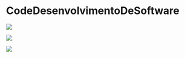 # CodeDesenvolvimentoDeSoftware

![](./pictures/.code.gif)

![](./pictures/.codeD.gif)

![](./pictures/.codeDes.gif)